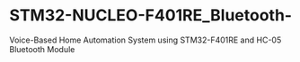 # STM32-NUCLEO-F401RE_Bluetooth-
Voice-Based Home Automation System using STM32-F401RE and HC-05 Bluetooth Module
